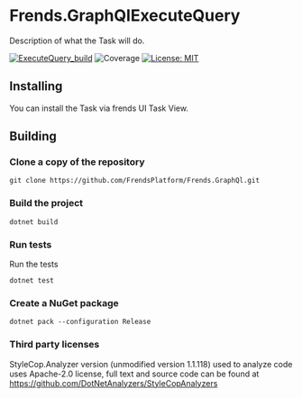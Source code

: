 # Frends.GraphQlExecuteQuery

Description of what the Task will do.

[![ExecuteQuery_build](https://github.com/FrendsPlatform/Frends.GraphQl/actions/workflows/ExecuteQuery_build_and_test_on_main.yml/badge.svg)](https://github.com/FrendsPlatform/Frends.GraphQl/actions/workflows/ExecuteQuery_build_and_test_on_main.yml)
![Coverage](https://app-github-custom-badges.azurewebsites.net/Badge?key=FrendsPlatform/Frends.GraphQl/Frends.GraphQlExecuteQuery|main)
[![License: MIT](https://img.shields.io/badge/License-MIT-green.svg)](https://opensource.org/licenses/MIT)

## Installing

You can install the Task via frends UI Task View.

## Building

### Clone a copy of the repository

`git clone https://github.com/FrendsPlatform/Frends.GraphQl.git`

### Build the project

`dotnet build`

### Run tests

Run the tests

`dotnet test`

### Create a NuGet package

`dotnet pack --configuration Release`

### Third party licenses

StyleCop.Analyzer version (unmodified version 1.1.118) used to analyze code uses Apache-2.0 license, full text and
source code can be found at https://github.com/DotNetAnalyzers/StyleCopAnalyzers
